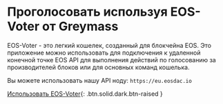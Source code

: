Проголосовать **используя EOS-Voter** от Greymass
===

EOS-Voter - это легкий кошелек, созданный для блокчейна EOS. Это приложение можно использовать для подключения к удаленной конечной точке EOS API для выполнения действий по голосованию за производителей блоков или для основных команд кошелька.

Вы можете использовать нашу API ноду: `https://eu.eosdac.io`

[Использовать EOS-Voter](https://github.com/greymass/eos-voter#readme){: .btn.solid.dark.btn-raised }
